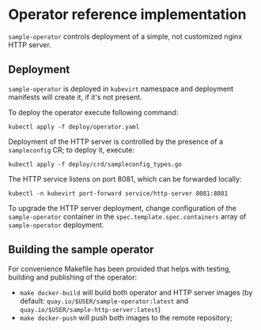 # Operator reference implementation

 `sample-operator` controls deployment of a simple, not customized nginx HTTP server.
 
 ## Deployment
 `sample-operator` is deployed in `kubevirt` namespace and deployment manifests will create it, if it's not present.
 
 To deploy the operator execute following command:
 ```shell script
kubectl apply -f deploy/operator.yaml
```

Deployment of the HTTP server is controlled by the presence of a `sampleconfig` CR; to deploy it, execute:
```shell script
kubectl apply -f deploy/crd/sampleconfig_types.go
```

The HTTP service listens on port 8081, which can be forwarded locally:
```shell script
kubectl -n kubevirt port-forward service/http-server 8081:8081
```

To upgrade the HTTP server deployment, change configuration of the `sample-operator` container in the `spec.template.spec.containers` array of `sample-operator` deployment.

## Building the sample operator
For convenience Makefile has been provided that helps with testing, building and publishing of the operator:
- `make docker-build` will build both operator and HTTP server images (by default: `quay.io/$USER/sample-operator:latest` and `quay.io/$USER/sample-http-server:latest`)
- `make docker-push` will push both images to the remote repository;